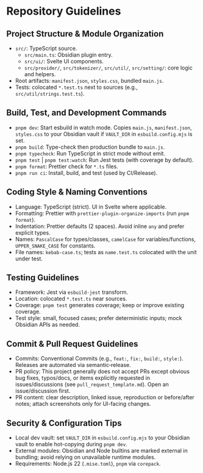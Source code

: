 # Repository Guidelines

## Project Structure & Module Organization
- `src/`: TypeScript source.
  - `src/main.ts`: Obsidian plugin entry.
  - `src/ui/`: Svelte UI components.
  - `src/provider/`, `src/tokenizer/`, `src/util/`, `src/setting/`: core logic and helpers.
- Root artifacts: `manifest.json`, `styles.css`, bundled `main.js`.
- Tests: colocated `*.test.ts` next to sources (e.g., `src/util/strings.test.ts`).

## Build, Test, and Development Commands
- `pnpm dev`: Start esbuild in watch mode. Copies `main.js`, `manifest.json`, `styles.css` to your Obsidian vault if `VAULT_DIR` in `esbuild.config.mjs` is set.
- `pnpm build`: Type-check then production bundle to `main.js`.
- `pnpm typecheck`: Run TypeScript in strict mode without emit.
- `pnpm test` | `pnpm test:watch`: Run Jest tests (with coverage by default).
- `pnpm format`: Prettier check for `*.ts` files.
- `pnpm run ci`: Install, build, and test (used by CI/Release).

## Coding Style & Naming Conventions
- Language: TypeScript (strict). UI in Svelte where applicable.
- Formatting: Prettier with `prettier-plugin-organize-imports` (run `pnpm format`).
- Indentation: Prettier defaults (2 spaces). Avoid inline `any` and prefer explicit types.
- Names: `PascalCase` for types/classes, `camelCase` for variables/functions, `UPPER_SNAKE_CASE` for constants.
- File names: `kebab-case.ts`; tests as `name.test.ts` colocated with the unit under test.

## Testing Guidelines
- Framework: Jest via `esbuild-jest` transform.
- Location: colocated `*.test.ts` near sources.
- Coverage: `pnpm test` generates coverage; keep or improve existing coverage.
- Test style: small, focused cases; prefer deterministic inputs; mock Obsidian APIs as needed.

## Commit & Pull Request Guidelines
- Commits: Conventional Commits (e.g., `feat:`, `fix:`, `build:`, `style:`). Releases are automated via semantic‑release.
- PR policy: This project generally does not accept PRs except obvious bug fixes, typos/docs, or items explicitly requested in issues/discussions (see `pull_request_template.md`). Open an issue/discussion first.
- PR content: clear description, linked issue, reproduction or before/after notes; attach screenshots only for UI-facing changes.

## Security & Configuration Tips
- Local dev vault: set `VAULT_DIR` in `esbuild.config.mjs` to your Obsidian vault to enable hot-copying during `pnpm dev`.
- External modules: Obsidian and Node builtins are marked external in bundling; avoid relying on unavailable runtime modules.
- Requirements: Node.js 22 (`.mise.toml`), `pnpm` via `corepack`.
